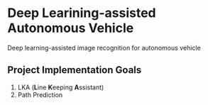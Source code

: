 # Deep Learining-assisted Autonomous Vehicle
Deep learning-assisted image recognition for autonomous vehicle 

## Project Implementation Goals
1. LKA (**L**ine **K**eeping **A**ssistant)
2. Path Prediction
